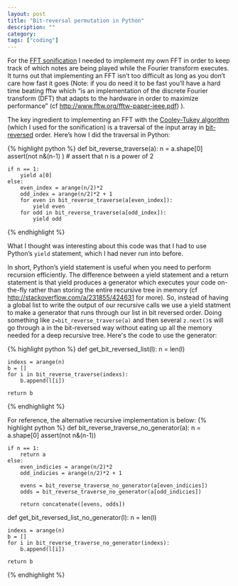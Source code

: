 ```yaml
---
layout: post
title: "Bit-reversal permutation in Python"
description: ""
category:
tags: ["coding"]
---
```



For the [FFT sonification](http://ryancompton.net/2014/05/24/algorithm-sonification-iii-the-fft/) I needed to implement my own FFT in order to keep track of which notes are being played while the Fourier transform executes. It turns out that implementing an FFT isn’t too difficult as long as you don’t care how fast it goes (Note: if you do need it to be fast you’ll have a hard time beating fftw which “is an implementation of the discrete Fourier transform (DFT) that adapts to the hardware in order to maximize performance” (cf <http://www.fftw.org/fftw-paper-ieee.pdf>) ).

The key ingredient to implementing an FFT with the [Cooley-Tukey algorithm](https://en.wikipedia.org/wiki/Cooley%E2%80%93Tukey_FFT_algorithm) (which I used for the sonification) is a traversal of the input array in [bit-reversed](https://en.wikipedia.org/wiki/Bit-reversal_permutation) order. Here’s how I did the traversal in Python:

{% highlight python %}
def bit_reverse_traverse(a):
    n = a.shape[0]
    assert(not n&(n-1) ) # assert that n is a power of 2

    if n == 1:
        yield a[0]
    else:
        even_index = arange(n/2)*2
        odd_index = arange(n/2)*2 + 1
        for even in bit_reverse_traverse(a[even_index]):
            yield even
        for odd in bit_reverse_traverse(a[odd_index]):
            yield odd
{% endhighlight %}

What I thought was interesting about this code was that I had to use Python’s `yield` statement, which I had never run into before.
<!--more-->

In short, Python’s yield statement is useful when you need to perform recursion efficiently. The difference between a yield statement and a return statement is that yield produces a generator which executes your code on-the-fly rather than storing the entire recursive tree in memory (cf <http://stackoverflow.com/a/231855/424631> for more). So, instead of having a global list to write the output of our recursive calls we use a yield statment to make a generator that runs through our list in bit reversed order. Doing something like `z=bit_reverse_traverse(a)` and then several `z.next()`s will go through a in the bit-reversed way without eating up all the memory needed for a deep recursive tree. Here's the code to use the generator:

{% highlight python %}
def get_bit_reversed_list(l):
    n = len(l)

    indexs = arange(n)
    b = []
    for i in bit_reverse_traverse(indexs):
        b.append(l[i])

    return b
{% endhighlight %}

For reference, the alternative recursive implementation is below:
{% highlight python %}
def bit_reverse_traverse_no_generator(a):
    n = a.shape[0]
    assert(not n&(n-1))

    if n == 1:
        return a
    else:
        even_indicies = arange(n/2)*2
        odd_indicies = arange(n/2)*2 + 1

        evens = bit_reverse_traverse_no_generator(a[even_indicies])
        odds = bit_reverse_traverse_no_generator(a[odd_indicies])

        return concatenate([evens, odds])

def get_bit_reversed_list_no_generator(l):
    n = len(l)

    indexs = arange(n)
    b = []
    for i in bit_reverse_traverse_no_generator(indexs):
        b.append(l[i])

    return b
{% endhighlight %}



